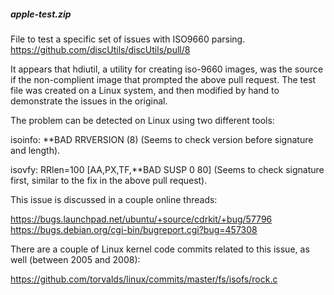 ﻿##### apple-test.zip
File to test a specific set of issues with ISO9660 parsing. https://github.com/discUtils/discUtils/pull/8

It appears that hdiutil, a utility for creating iso-9660 images, was the source if the non-complient image that prompted the above pull request. The test file was created on a Linux system, and then modified by hand to demonstrate the issues in the original.

The problem can be detected on Linux using two different tools:

isoinfo:
**BAD RRVERSION (8)
(Seems to check version before signature and length).

isovfy:
RRlen=100 [AA,PX,TF,**BAD SUSP 0 80]
(Seems to check signature first, similar to the fix in the above pull request).

This issue is discussed in a couple online threads:

https://bugs.launchpad.net/ubuntu/+source/cdrkit/+bug/57796
https://bugs.debian.org/cgi-bin/bugreport.cgi?bug=457308

There are a couple of Linux kernel code commits related to this issue, as well (between 2005 and 2008):

https://github.com/torvalds/linux/commits/master/fs/isofs/rock.c
